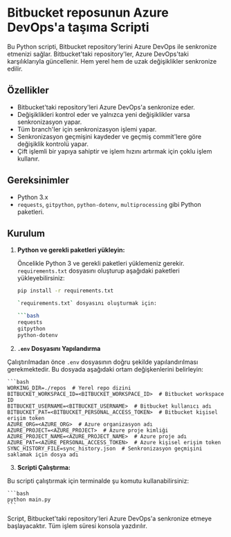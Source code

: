 # Bitbucket reposunun Azure DevOps'a taşıma Scripti

Bu Python scripti, Bitbucket repository'lerini Azure DevOps ile senkronize etmenizi sağlar. Bitbucket'taki repository'ler, Azure DevOps'taki karşılıklarıyla güncellenir. Hem yerel hem de uzak değişiklikler senkronize edilir.

## Özellikler
- Bitbucket'taki repository'leri Azure DevOps'a senkronize eder.
- Değişiklikleri kontrol eder ve yalnızca yeni değişiklikler varsa senkronizasyon yapar.
- Tüm branch'ler için senkronizasyon işlemi yapar.
- Senkronizasyon geçmişini kaydeder ve geçmiş commit'lere göre değişiklik kontrolü yapar.
- Çift işlemli bir yapıya sahiptir ve işlem hızını artırmak için çoklu işlem kullanır.

## Gereksinimler
- Python 3.x
- `requests`, `gitpython`, `python-dotenv`, `multiprocessing` gibi Python paketleri.

## Kurulum

1. **Python ve gerekli paketleri yükleyin:**

   Öncelikle Python 3 ve gerekli paketleri yüklemeniz gerekir. `requirements.txt` dosyasını oluşturup aşağıdaki paketleri yükleyebilirsiniz:

   ```bash
   pip install -r requirements.txt
   
   `requirements.txt` dosyasını oluşturmak için:
   
   ```bash
   requests
   gitpython
   python-dotenv
   
2.  **`.env` Dosyasını Yapılandırma**
   
   Çalıştırılmadan önce `.env` dosyasının doğru şekilde yapılandırılması gerekmektedir. Bu dosyada aşağıdaki ortam değişkenlerini belirleyin:

    ```bash
    WORKING_DIR=./repos  # Yerel repo dizini
    BITBUCKET_WORKSPACE_ID=<BITBUCKET_WORKSPACE_ID>  # Bitbucket workspace ID
    BITBUCKET_USERNAME=<BITBUCKET_USERNAME>  # Bitbucket kullanıcı adı
    BITBUCKET_PAT=<BITBUCKET_PERSONAL_ACCESS_TOKEN>  # Bitbucket kişisel erişim token
    AZURE_ORG=<AZURE_ORG>  # Azure organizasyon adı
    AZURE_PROJECT=<AZURE_PROJECT>  # Azure proje kimliği
    AZURE_PROJECT_NAME=<AZURE_PROJECT_NAME>  # Azure proje adı
    AZURE_PAT=<AZURE_PERSONAL_ACCESS_TOKEN>  # Azure kişisel erişim token
    SYNC_HISTORY_FILE=sync_history.json  # Senkronizasyon geçmişini saklamak için dosya adı
    
3.  **Scripti Çalıştırma:**

   Bu scripti çalıştırmak için terminalde şu komutu kullanabilirsiniz:

    ```bash
    python main.py
    ```

   Script, Bitbucket'taki repository'leri Azure DevOps'a senkronize etmeye başlayacaktır. Tüm işlem süresi konsola yazdırılır.


   


